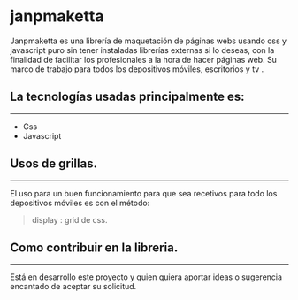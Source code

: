 # janpmaketta
 Janpmaketta es una librería de maquetación de páginas webs usando css y javascript puro sin tener instaladas librerías externas si lo deseas, con la finalidad de facilitar los profesionales a la hora de hacer páginas web. Su marco de trabajo  para todos los depositivos móviles, escritorios y tv .
 

## La tecnologías usadas principalmente es:
---

 * Css
 * Javascript

## Usos de grillas.  
---
El uso para un buen funcionamiento para que sea recetivos para todo los depositivos móviles es con el método:
>display : grid  de css.

 
## Como contribuir  en la libreria.
---

Está en desarrollo  este proyecto y quien quiera aportar ideas o sugerencia encantado de aceptar  su solicitud.

